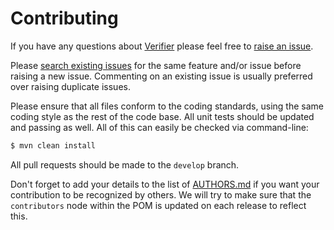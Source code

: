 # Contributing

If you have any questions about [Verifier](https://github.com/NotNinja/verifier) please feel free to
[raise an issue](https://github.com/NotNinja/verifier/issues/new).

Please [search existing issues](https://github.com/NotNinja/verifier/issues) for the same feature and/or issue before
raising a new issue. Commenting on an existing issue is usually preferred over raising duplicate issues.

Please ensure that all files conform to the coding standards, using the same coding style as the rest of the code base.
All unit tests should be updated and passing as well. All of this can easily be checked via command-line:

``` bash
$ mvn clean install
```

All pull requests should be made to the `develop` branch.

Don't forget to add your details to the list of
[AUTHORS.md](https://github.com/NotNinja/verifier/blob/master/AUTHORS.md) if you want your contribution to be recognized
by others. We will try to make sure that the `contributors` node within the POM is updated on each release to reflect
this.
